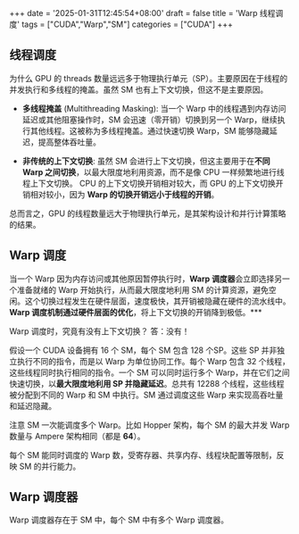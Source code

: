 +++
date = '2025-01-31T12:45:54+08:00'
draft = false
title = 'Warp 线程调度'
tags = ["CUDA","Warp","SM"]
categories = ["CUDA"]
+++


## 线程调度

为什么 GPU 的 threads 数量远远多于物理执行单元（SP）。主要原因在于线程的并发执行和多线程的掩盖。虽然 SM 也有上下文切换，但这不是主要原因。

- **多线程掩盖** (Multithreading Masking): 当一个 Warp 中的线程遇到内存访问延迟或其他阻塞操作时，SM 会迅速（零开销）切换到另一个 Warp，继续执行其他线程。这被称为多线程掩盖。通过快速切换 Warp，SM 能够隐藏延迟，提高整体吞吐量。

- **非传统的上下文切换**: 虽然 SM 会进行上下文切换，但这主要用于在**不同 Warp 之间切换**，以最大限度地利用资源，而不是像 CPU 一样频繁地进行线程上下文切换。 CPU 的上下文切换开销相对较大，而 GPU 的上下文切换开销相对较小，因为 **Warp 的切换开销远小于线程的开销**。

总而言之，GPU 的线程数量远大于物理执行单元，是其架构设计和并行计算策略的结果。


## Warp 调度

当一个 Warp 因为内存访问或其他原因暂停执行时，**Warp 调度器**会立即选择另一个准备就绪的 Warp 开始执行，从而最大限度地利用 SM 的计算资源，避免空闲。这个切换过程发生在硬件层面，速度极快，其开销被隐藏在硬件的流水线中。**Warp 调度机制通过硬件层面的优化**，将上下文切换的开销降到极低。***

Warp 调度时，究竟有没有上下文切换？ 答：没有！

假设一个 CUDA 设备拥有 16 个 SM，每个 SM 包含 128 个SP。这些 SP 并非独立执行不同的指令，而是以 Warp 为单位协同工作。每个 Warp 包含 32 个线程，这些线程同时执行相同的指令。一个 SM 可以同时运行多个 Warp，并在它们之间快速切换，以**最大限度地利用 SP 并隐藏延迟**。总共有 12288 个线程，这些线程被分配到不同的 Warp 和 SM 中执行。SM 通过调度这些 Warp 来实现高吞吐量和延迟隐藏。

注意 SM 一次能调度多个 Warp。比如 Hopper 架构，每个 SM 的最大并发 Warp 数量与 Ampere 架构相同（都是 **64**）。

每个 SM 能同时调度的 Warp 数，受寄存器、共享内存、线程块配置等限制，反映 SM 的并行能力。


## Warp 调度器

Warp 调度器存在于 SM 中，每个 SM 中有多个 Warp 调度器。

